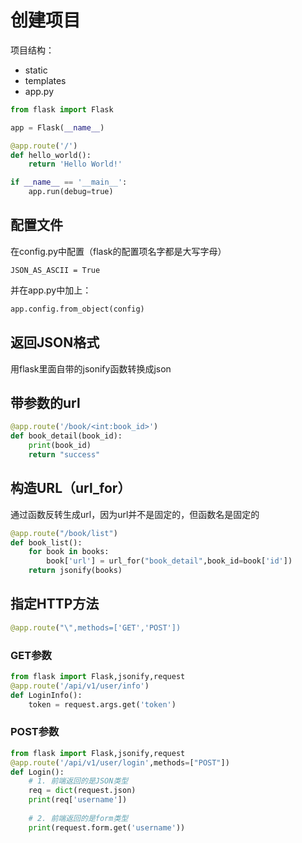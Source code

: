 # 创建项目

项目结构：

- static
- templates
- app.py

```python
from flask import Flask

app = Flask(__name__)

@app.route('/')
def hello_world():
    return 'Hello World!'

if __name__ == '__main__':
    app.run(debug=true)

```



## 配置文件

在config.py中配置（flask的配置项名字都是大写字母）

```pytho
JSON_AS_ASCII = True
```

并在app.py中加上：

```python
app.config.from_object(config)
```



## 返回JSON格式

用flask里面自带的jsonify函数转换成json



## 带参数的url

```python
@app.route('/book/<int:book_id>')
def book_detail(book_id):
    print(book_id)
    return "success"

```



## 构造URL（url_for）

通过函数反转生成url，因为url并不是固定的，但函数名是固定的

```python
@app.route("/book/list")
def book_list():
    for book in books:
        book['url'] = url_for("book_detail",book_id=book['id'])
    return jsonify(books)
```



## 指定HTTP方法

```python
@app.route("\",methods=['GET','POST'])
```

### GET参数

```python
from flask import Flask,jsonify,request
@app.route('/api/v1/user/info')
def LoginInfo():
    token = request.args.get('token')
```

### POST参数

```python
from flask import Flask,jsonify,request
@app.route('/api/v1/user/login',methods=["POST"])
def Login():
    # 1. 前端返回的是JSON类型
    req = dict(request.json)
    print(req['username'])
    
    # 2. 前端返回的是form类型
    print(request.form.get('username'))
```





